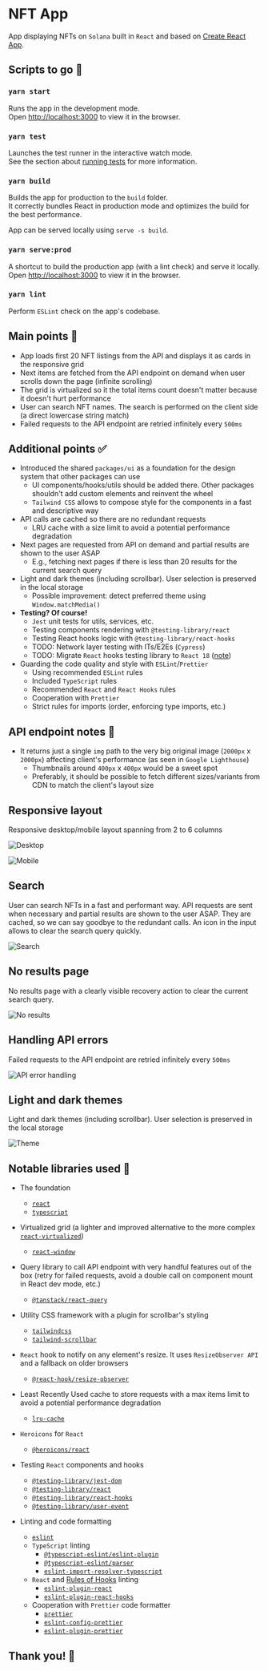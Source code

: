 # NFT App

App displaying NFTs on `Solana` built in `React` and based on [Create React App](https://github.com/facebook/create-react-app).

## Scripts to go :rocket:

### `yarn start`

Runs the app in the development mode.\
Open [http://localhost:3000](http://localhost:3000) to view it in the browser.

### `yarn test`

Launches the test runner in the interactive watch mode.\
See the section about [running tests](https://facebook.github.io/create-react-app/docs/running-tests) for more information.

### `yarn build`

Builds the app for production to the `build` folder.\
It correctly bundles React in production mode and optimizes the build for the best performance.

App can be served locally using `serve -s build`.

### `yarn serve:prod`

A shortcut to build the production app (with a lint check) and serve it locally.\
Open [http://localhost:3000](http://localhost:3000) to view it in the browser.

### `yarn lint`

Perform `ESLint` check on the app's codebase.

## Main points :tada: 

- App loads first 20 NFT listings from the API and displays it as cards in the responsive grid
- Next items are fetched from the API endpoint on demand when user scrolls down the page (infinite scrolling)
- The grid is virtualized so it the total items count doesn't matter because it doesn't hurt performance
- User can search NFT names. The search is performed on the client side (a direct lowercase string match)
- Failed requests to the API endpoint are retried infinitely every `500ms`

## Additional points :white_check_mark:

- Introduced the shared `packages/ui` as a foundation for the design system that other packages can use
  - UI components/hooks/utils should be added there. Other packages shouldn't add custom elements and reinvent the wheel
  - `Tailwind CSS` allows to compose style for the components in a fast and descriptive way
- API calls are cached so there are no redundant requests
  - LRU cache with a size limit to avoid a potential performance degradation
- Next pages are requested from API on demand and partial results are shown to the user ASAP
  - E.g., fetching next pages if there is less than 20 results for the current search query
- Light and dark themes (including scrollbar). User selection is preserved in the local storage
  - Possible improvement: detect preferred theme using `Window.matchMedia()`
- **Testing? Of course!**
  - `Jest` unit tests for utils, services, etc.
  - Testing components rendering with `@testing-library/react`
  - Testing React hooks logic with `@testing-library/react-hooks`
  - TODO: Network layer testing with ITs/E2Es (`Cypress`)
  - TODO: Migrate `React` hooks testing library to `React 18` ([note](https://github.com/testing-library/react-hooks-testing-library#a-note-about-react-18-support))
- Guarding the code quality and style with `ESLint`/`Prettier`
  - Using recommended `ESLint` rules
  - Included `TypeScript` rules
  - Recommended `React` and `React Hooks` rules
  - Cooperation with `Prettier`
  - Strict rules for imports (order, enforcing type imports, etc.)

## API endpoint notes :construction:

- It returns just a single `img` path to the very big original image (`2000px` x `2000px`) affecting client's performance (as seen in `Google Lighthouse`)
  - Thumbnails around `400px` x `400px` would be a sweet spot
  - Preferably, it should be possible to fetch different sizes/variants from CDN to match the client's layout size

## Responsive layout

Responsive desktop/mobile layout spanning from 2 to 6 columns

![Desktop](https://github.com/SebastianCrow/nft/blob/master/readme/desktop.png?raw=true)

![Mobile](https://github.com/SebastianCrow/nft/blob/master/readme/mobile.png?raw=true)

## Search

User can search NFTs in a fast and performant way.
API requests are sent when necessary and partial results are shown to the user ASAP.
They are cached, so we can say goodbye to the redundant calls.
An icon in the input allows to clear the search query quickly.

![Search](https://github.com/SebastianCrow/nft/blob/master/readme/search.png?raw=true)

## No results page

No results page with a clearly visible recovery action to clear the current search query.

![No results](https://github.com/SebastianCrow/nft/blob/master/readme/no-results.png?raw=true)

## Handling API errors

Failed requests to the API endpoint are retried infinitely every `500ms`

![API error handling](https://github.com/SebastianCrow/nft/blob/master/readme/api-error-handling.gif?raw=true)

## Light and dark themes

Light and dark themes (including scrollbar). User selection is preserved in the local storage

![Theme](https://github.com/SebastianCrow/nft/blob/master/readme/theme.gif?raw=true)

## Notable libraries used :handshake:

- The foundation
  - [`react`](https://github.com/facebook/react)
  - [`typescript`](https://github.com/microsoft/TypeScript)

- Virtualized grid (a lighter and improved alternative to the more complex [`react-virtualized`](https://github.com/bvaughn/react-virtualized))
  - [`react-window`](https://github.com/bvaughn/react-window)

- Query library to call API endpoint with very handful features out of the box (retry for failed requests, avoid a double call on component mount in React dev mode, etc.)
  - [`@tanstack/react-query`](https://github.com/TanStack/query)

- Utility CSS framework with a plugin for scrollbar's styling
  - [`tailwindcss`](https://github.com/tailwindlabs/tailwindcss)
  - [`tailwind-scrollbar`](https://github.com/adoxography/tailwind-scrollbar)

- `React` hook to notify on any element's resize. It uses `ResizeObserver API` and a fallback on older browsers
  - [`@react-hook/resize-observer`](https://github.com/ZeeCoder/use-resize-observer)

- Least Recently Used cache to store requests with a max items limit to avoid a potential performance degradation 
  - [`lru-cache`](https://github.com/isaacs/node-lru-cache)

- `Heroicons` for `React`
  - [`@heroicons/react`](https://github.com/tailwindlabs/heroicons)

- Testing `React` components and hooks
  - [`@testing-library/jest-dom`](https://github.com/testing-library/jest-dom)
  - [`@testing-library/react`](https://github.com/testing-library/react-testing-library)
  - [`@testing-library/react-hooks`](https://github.com/testing-library/react-hooks-testing-library)
  - [`@testing-library/user-event`](https://github.com/testing-library/user-event)

- Linting and code formatting
  - [`eslint`](https://github.com/eslint/eslint)
  - `TypeScript` linting
    - [`@typescript-eslint/eslint-plugin`](https://github.com/typescript-eslint/typescript-eslint)
    - [`@typescript-eslint/parser`](https://github.com/typescript-eslint/typescript-eslint)
    - [`eslint-import-resolver-typescript`](https://github.com/import-js/eslint-import-resolver-typescript)
  - `React` and [Rules of Hooks](https://reactjs.org/docs/hooks-rules.html) linting
    - [`eslint-plugin-react`](https://github.com/jsx-eslint/eslint-plugin-react)
    - [`eslint-plugin-react-hooks`](https://github.com/facebook/react/tree/main/packages/eslint-plugin-react-hooks)
  - Cooperation with `Prettier` code formatter
    - [`prettier`](https://github.com/prettier/prettier)
    - [`eslint-config-prettier`](https://github.com/prettier/eslint-config-prettier)
    - [`eslint-plugin-prettier`](https://github.com/prettier/eslint-plugin-prettier)

## Thank you! :wave: